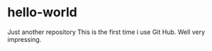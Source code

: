 
# hello-world
Just another repository
This is the first time i use Git Hub. 
Well very impressing.
